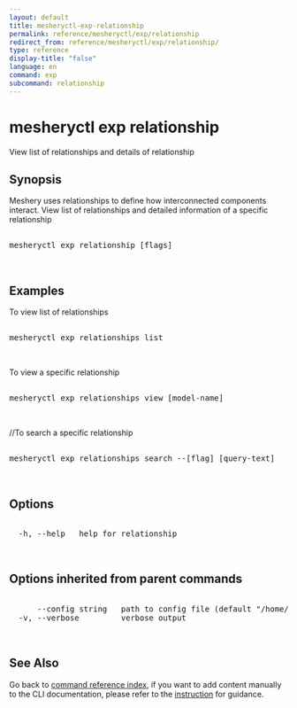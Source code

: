 ```yaml
---
layout: default
title: mesheryctl-exp-relationship
permalink: reference/mesheryctl/exp/relationship
redirect_from: reference/mesheryctl/exp/relationship/
type: reference
display-title: "false"
language: en
command: exp
subcommand: relationship
---
```


# mesheryctl exp relationship

View list of relationships and details of relationship

## Synopsis

Meshery uses relationships to define how interconnected components interact. View list of relationships and detailed information of a specific relationship
<pre class='codeblock-pre'>
<div class='codeblock'>
mesheryctl exp relationship [flags]

</div>
</pre> 

## Examples

To view list of relationships
<pre class='codeblock-pre'>
<div class='codeblock'>
mesheryctl exp relationships list

</div>
</pre> 

To view a specific relationship
<pre class='codeblock-pre'>
<div class='codeblock'>
mesheryctl exp relationships view [model-name]

</div>
</pre> 

//To search a specific relationship
<pre class='codeblock-pre'>
<div class='codeblock'>
mesheryctl exp relationships search --[flag] [query-text]

</div>
</pre> 

## Options

<pre class='codeblock-pre'>
<div class='codeblock'>
  -h, --help   help for relationship

</div>
</pre>

## Options inherited from parent commands

<pre class='codeblock-pre'>
<div class='codeblock'>
      --config string   path to config file (default "/home/aadhitya/.meshery/config.yaml")
  -v, --verbose         verbose output

</div>
</pre>

## See Also

Go back to [command reference index](/reference/mesheryctl/), if you want to add content manually to the CLI documentation, please refer to the [instruction](/project/contributing/contributing-cli#preserving-manually-added-documentation) for guidance.
